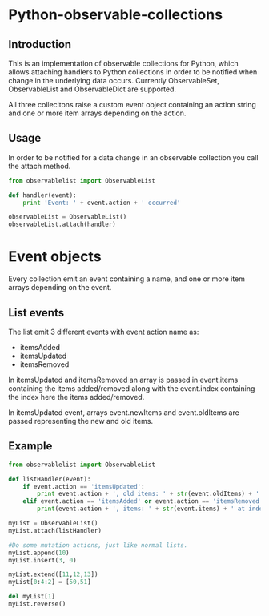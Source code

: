 # Python-observable-collections

Introduction
------------
This is an implementation of observable collections for Python, which allows attaching handlers to Python collections in order to be notified when change in the underlying data occurs. Currently ObservableSet, ObservableList and ObservableDict are supported. 

All three collecitons raise a custom event object containing an action string and one or more item arrays depending on the action.

Usage
-----

In order to be notified for a data change in an observable collection you call the attach method.

```Python
from observablelist import ObservableList

def handler(event):
	print 'Event: ' + event.action + ' occurred'

observableList = ObservableList()
observableList.attach(handler)
```

# Event objects
Every collection emit an event containing a name, and one or more item arrays depending on the event.

List events
-----------
The list emit 3 different events with event action name as:
* itemsAdded
* itemsUpdated
* itemsRemoved

In itemsUpdated and itemsRemoved an array is passed in event.items containing the items added/removed along with the event.index containing the index here the items added/removed.

In itemsUpdated event, arrays event.newItems and event.oldItems are passed representing the new and old items.

Example
-------

```Python
from observablelist import ObservableList

def listHandler(event):
	if event.action == 'itemsUpdated':
		print event.action + ', old items: ' + str(event.oldItems) + ' new items: ' + str(event.newItems) + ' at index: ' + str(event.index)
	elif event.action == 'itemsAdded' or event.action == 'itemsRemoved':
		print(event.action + ', items: ' + str(event.items) + ' at index: ' + str(event.index))

myList = ObservableList()
myList.attach(listHandler)

#Do some mutation actions, just like normal lists.
myList.append(10)
myList.insert(3, 0)

myList.extend([11,12,13])
myList[0:4:2] = [50,51]

del myList[1]
myList.reverse()
```
